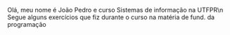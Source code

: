 Olá, meu nome é João Pedro e curso Sistemas de informação na UTFPR\n
Segue alguns exercícios que fiz durante o curso na matéria de fund. da programação
